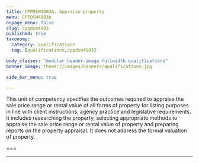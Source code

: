 ```yaml
---
title: CPPDSM4003A: Appraise property
menu: CPPDSM4003A
onpage_menu: false
slug: cppdsm4003
published: true
taxonomy:
  category: qualifications
  tag: [qualifications,cppdsm4003]

body_classes: "modular header-image fullwidth qualifications"
banner_image: theme://images/banners/qualifications.jpg

side_bar_menu: true

---
```


This unit of competency specifies the outcomes required to appraise the sale price range or rental value of all forms of property for listing purposes in line with client instructions, agency practice and legislative requirements. It includes researching the property, selecting appropriate methods to appraise the sale price range or rental value of property and preparing reports on the property appraisal. It does not address the formal valuation of property.

===

---
